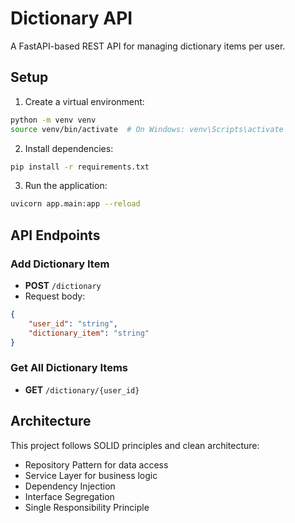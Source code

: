 # Dictionary API

A FastAPI-based REST API for managing dictionary items per user.

## Setup

1. Create a virtual environment:
```bash
python -m venv venv
source venv/bin/activate  # On Windows: venv\Scripts\activate
```

2. Install dependencies:
```bash
pip install -r requirements.txt
```

3. Run the application:
```bash
uvicorn app.main:app --reload
```

## API Endpoints

### Add Dictionary Item
- **POST** `/dictionary`
- Request body:
```json
{
    "user_id": "string",
    "dictionary_item": "string"
}
```

### Get All Dictionary Items
- **GET** `/dictionary/{user_id}`

## Architecture

This project follows SOLID principles and clean architecture:
- Repository Pattern for data access
- Service Layer for business logic
- Dependency Injection
- Interface Segregation
- Single Responsibility Principle 